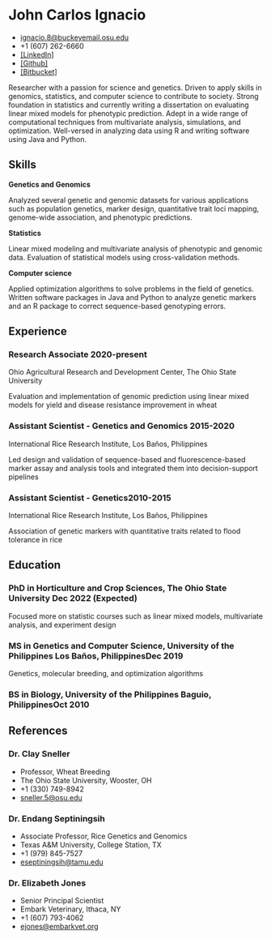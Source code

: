 <!-- The (first) h1 will be used as the <title> of the HTML page -->
# John Carlos Ignacio

<!-- The unordered list immediately after the h1 will be formatted on a single
line. It is intended to be used for contact details -->
- <ignacio.8@buckeyemail.osu.edu>
- +1 (607) 262-6660
- [\[LinkedIn\]](https://www.linkedin.com/in/john-carlos-ignacio-132131a7/)
- [\[Github\]](https://github.com/johncarlosignacio) 
- [\[Bitbucket\]](https://bitbucket.org/jcignacio/)


<!-- The paragraph after the h1 and ul and before the first h2 is optional. It
is intended to be used for a short summary. -->
Researcher with a passion for science and genetics. Driven to apply skills in genomics, statistics, and computer science to contribute to society. Strong foundation in statistics and currently writing a dissertation on evaluating linear mixed models for phenotypic prediction. Adept in a wide range of computational techniques from multivariate analysis, simulations, and optimization. Well-versed in analyzing data using R and writing software using Java and Python.

## Skills

**Genetics and Genomics**

Analyzed several genetic and genomic datasets for various applications such as population genetics, marker design, quantitative trait loci mapping, genome-wide association, and phenotypic predictions.

**Statistics**

Linear mixed modeling and multivariate analysis of phenotypic and genomic data. Evaluation of statistical models using cross-validation methods.

**Computer science**

Applied optimization algorithms to solve problems in the field of genetics. Written software packages in Java and Python to analyze genetic markers and an R package to correct sequence-based genotyping errors.

## Experience

### <span>Research Associate</span> <span>2020-present</span>
Ohio Agricultural Research and Development Center, The Ohio State University

Evaluation and implementation of genomic prediction using linear mixed models for yield and disease resistance improvement in wheat

### <span>Assistant Scientist - Genetics and Genomics</span> <span>2015-2020</span>
International Rice Research Institute, Los Baños, Philippines

Led design and validation of sequence-based and fluorescence-based marker assay and analysis tools and integrated them into decision-support pipelines

### <span>Assistant Scientist - Genetics</span><span>2010-2015</span>
International Rice Research Institute, Los Baños, Philippines

Association of genetic markers with quantitative traits related to flood tolerance in rice

## Education

### <span>PhD in Horticulture and Crop Sciences, The Ohio State University</span><span> Dec 2022 (Expected)</span>

Focused more on statistic courses such as linear mixed models, multivariate analysis, and experiment design

### <span>MS in Genetics and Computer Science, University of the Philippines Los Baños, Philippines</span><span>Dec 2019</span>

Genetics, molecular breeding, and optimization algorithms

### <span>BS in Biology, University of the Philippines Baguio, Philippines</span><span>Oct 2010</span>

## References

### Dr. Clay Sneller

- Professor, Wheat Breeding
- The Ohio State University, Wooster, OH
- +1 (330) 749-8942
- <sneller.5@osu.edu>

### Dr. Endang Septiningsih

- Associate Professor, Rice Genetics and Genomics
- Texas A&M University, College Station, TX
- +1 (979) 845-7527
- <eseptiningsih@tamu.edu>

### Dr. Elizabeth Jones

- Senior Principal Scientist
- Embark Veterinary, Ithaca, NY
- +1 (607) 793-4062
- <ejones@embarkvet.org>
